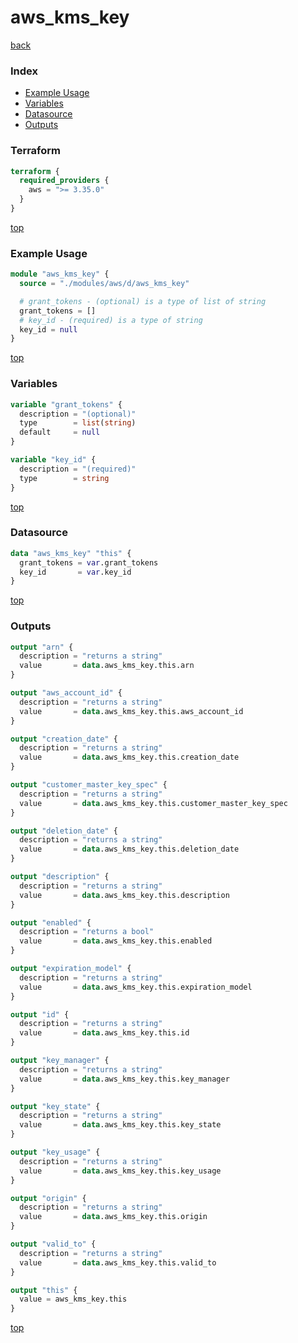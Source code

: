 # aws_kms_key

[back](../aws.md)

### Index

- [Example Usage](#example-usage)
- [Variables](#variables)
- [Datasource](#datasource)
- [Outputs](#outputs)

### Terraform

```terraform
terraform {
  required_providers {
    aws = ">= 3.35.0"
  }
}
```

[top](#index)

### Example Usage

```terraform
module "aws_kms_key" {
  source = "./modules/aws/d/aws_kms_key"

  # grant_tokens - (optional) is a type of list of string
  grant_tokens = []
  # key_id - (required) is a type of string
  key_id = null
}
```

[top](#index)

### Variables

```terraform
variable "grant_tokens" {
  description = "(optional)"
  type        = list(string)
  default     = null
}

variable "key_id" {
  description = "(required)"
  type        = string
}
```

[top](#index)

### Datasource

```terraform
data "aws_kms_key" "this" {
  grant_tokens = var.grant_tokens
  key_id       = var.key_id
}
```

[top](#index)

### Outputs

```terraform
output "arn" {
  description = "returns a string"
  value       = data.aws_kms_key.this.arn
}

output "aws_account_id" {
  description = "returns a string"
  value       = data.aws_kms_key.this.aws_account_id
}

output "creation_date" {
  description = "returns a string"
  value       = data.aws_kms_key.this.creation_date
}

output "customer_master_key_spec" {
  description = "returns a string"
  value       = data.aws_kms_key.this.customer_master_key_spec
}

output "deletion_date" {
  description = "returns a string"
  value       = data.aws_kms_key.this.deletion_date
}

output "description" {
  description = "returns a string"
  value       = data.aws_kms_key.this.description
}

output "enabled" {
  description = "returns a bool"
  value       = data.aws_kms_key.this.enabled
}

output "expiration_model" {
  description = "returns a string"
  value       = data.aws_kms_key.this.expiration_model
}

output "id" {
  description = "returns a string"
  value       = data.aws_kms_key.this.id
}

output "key_manager" {
  description = "returns a string"
  value       = data.aws_kms_key.this.key_manager
}

output "key_state" {
  description = "returns a string"
  value       = data.aws_kms_key.this.key_state
}

output "key_usage" {
  description = "returns a string"
  value       = data.aws_kms_key.this.key_usage
}

output "origin" {
  description = "returns a string"
  value       = data.aws_kms_key.this.origin
}

output "valid_to" {
  description = "returns a string"
  value       = data.aws_kms_key.this.valid_to
}

output "this" {
  value = aws_kms_key.this
}
```

[top](#index)